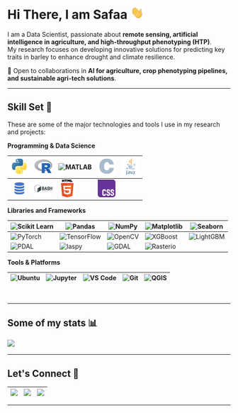 <h1>Hi There, I am Safaa <img src="https://raw.githubusercontent.com/ABSphreak/ABSphreak/master/gifs/Hi.gif" width="30px"></h1>

I am a Data Scientist, passionate about **remote sensing, artificial intelligence in agriculture, and high-throughput phenotyping (HTP)**.  
My research focuses on developing innovative solutions for predicting key traits in barley to enhance drought and climate resilience.  
 
🌱 Open to collaborations in **AI for agriculture, crop phenotyping pipelines, and sustainable agri-tech solutions**.  

---

## Skill Set :muscle:

These are some of the major technologies and tools I use in my research and projects:

**Programming & Data Science**

<img title="Python" alt="Python" width="40px" src="https://raw.githubusercontent.com/github/explore/master/topics/python/python.png" />|<img title="R" alt="R" width="40px" src="https://raw.githubusercontent.com/github/explore/master/topics/r/r.png">|<img title="MATLAB" alt="MATLAB" width="40px" src="https://upload.wikimedia.org/wikipedia/commons/2/21/Matlab_Logo.png">|<img title="C" alt="C" width="40px" src="https://raw.githubusercontent.com/github/explore/master/topics/c/c.png">|<img title="Java" alt="Java" width="40px" src="https://raw.githubusercontent.com/github/explore/master/topics/java/java.png">
|--|--|--|--|--|
<img title="SQL" alt="SQL" width="40px" src="https://raw.githubusercontent.com/github/explore/master/topics/sql/sql.png">|<img title="Bash" alt="Bash" width="40px" src="https://raw.githubusercontent.com/github/explore/master/topics/bash/bash.png">|<img title="HTML5" alt="HTML" width="40px" src="https://raw.githubusercontent.com/github/explore/master/topics/html/html.png">|<img title="CSS3" alt="CSS" width="40px" src="https://raw.githubusercontent.com/github/explore/master/topics/css/css.png">

**Libraries and Frameworks**

| <img title="Scikit-Learn" alt="Scikit Learn" src="https://img.shields.io/badge/Scikit--Learn-F7931E?style=for-the-badge&logo=scikit-learn&logoColor=white"> | <img title="Pandas" alt="Pandas" src="https://img.shields.io/badge/Pandas-150458?style=for-the-badge&logo=pandas&logoColor=white"> | <img title="NumPy" alt="NumPy" src="https://img.shields.io/badge/NumPy-013243?style=for-the-badge&logo=numpy&logoColor=white"> | <img title="Matplotlib" alt="Matplotlib" src="https://img.shields.io/badge/Matplotlib-11557c?style=for-the-badge&logo=python&logoColor=white"> | <img title="Seaborn" alt="Seaborn" src="https://img.shields.io/badge/Seaborn-0099CC?style=for-the-badge&logo=python&logoColor=white"> |
|--|--|--|--|--|
| <img title="PyTorch" alt="PyTorch" src="https://img.shields.io/badge/PyTorch-EE4C2C?style=for-the-badge&logo=pytorch&logoColor=white"> | <img title="TensorFlow" alt="TensorFlow" src="https://img.shields.io/badge/TensorFlow-FF6F00?style=for-the-badge&logo=tensorflow&logoColor=white"> | <img title="OpenCV" alt="OpenCV" src="https://img.shields.io/badge/OpenCV-5C3EE8?style=for-the-badge&logo=opencv&logoColor=white"> | <img title="XGBoost" alt="XGBoost" src="https://img.shields.io/badge/XGBoost-FF6600?style=for-the-badge&logo=python&logoColor=white"> | <img title="LightGBM" alt="LightGBM" src="https://img.shields.io/badge/LightGBM-00C853?style=for-the-badge&logo=python&logoColor=white"> |
| <img title="PDAL" alt="PDAL" src="https://img.shields.io/badge/PDAL-4CAF50?style=for-the-badge&logo=python&logoColor=white"> | <img title="laspy" alt="laspy" src="https://img.shields.io/badge/laspy-3776AB?style=for-the-badge&logo=python&logoColor=white"> | <img title="GDAL" alt="GDAL" src="https://img.shields.io/badge/GDAL-5B92E5?style=for-the-badge&logo=python&logoColor=white"> | <img title="Rasterio" alt="Rasterio" src="https://img.shields.io/badge/Rasterio-46A247?style=for-the-badge&logo=python&logoColor=white"> |


**Tools & Platforms**

| <img title="Ubuntu" alt="Ubuntu" src="https://img.shields.io/badge/Ubuntu-E95420?style=for-the-badge&logo=ubuntu&logoColor=white"> | <img title="Jupyter Notebook" alt="Jupyter" src="https://img.shields.io/badge/Jupyter-F37626?style=for-the-badge&logo=jupyter&logoColor=white"> | <img title="VS Code" alt="VS Code" src="https://img.shields.io/badge/VS%20Code-0078d7?style=for-the-badge&logo=visual-studio-code&logoColor=white"> | <img title="Git" alt="Git" src="https://img.shields.io/badge/Git-F05032?style=for-the-badge&logo=git&logoColor=white"> | <img title="QGIS" alt="QGIS" src="https://img.shields.io/badge/QGIS-589632?style=for-the-badge&logo=qgis&logoColor=white"> |
|--|--|--|--|--|


<br>

---

## Some of my stats :bar_chart:

<img src="https://github-readme-stats.vercel.app/api?username=SafaaOuahid&show_icons=true&theme=radical&include_all_commits=true">

---

## Let's Connect :handshake:

<a href="[https://www.linkedin.com/in/safaa-ouahid/](https://www.linkedin.com/in/ safaa-o-3b600b24a)"><img src="https://cdn2.iconfinder.com/data/icons/social-media-2285/512/1_Linkedin_unofficial_colored_svg-128.png" width="40"></a> | <a href="https://www.researchgate.net/profile/Safaa-Ouahid"><img src="https://upload.wikimedia.org/wikipedia/commons/5/5e/ResearchGate_icon_SVG.svg" width="40"></a> | <a href="https://scholar.google.com/citations?user=YOUR_ID"><img src="https://upload.wikimedia.org/wikipedia/commons/c/c7/Google_Scholar_logo.svg" width="40"></a>  
|--|--|--|

---




